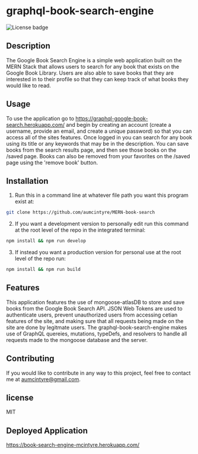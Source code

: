 # graphql-book-search-engine

![License badge](https://img.shields.io/badge/license-MIT-blue)

## Description
The Google Book Search Engine is a simple web application built on the MERN Stack that allows users to search for any book that exists on the Google Book Library. Users are also able to save books that they are interested in to their profile so that they can keep track of what books they would like to read.

## Usage
To use the application go to https://graphql-google-book-search.herokuapp.com/ and begin by creating an account (create a username, provide an email, and create a unique password) so that you can access all of the sites features. Once logged in you can search for any book using its title or any keywords that may be in the description. You can save books from the search results page, and then see those books on the /saved page. Books can also be removed from your favorites on the /saved page using the 'remove book' button.


## Installation

1. Run this in a command line at whatever file path you want this program exist at:
```bash
git clone https://github.com/aumcintyre/MERN-book-search
```
2. If you want a development version to personally edit run this command at the root level of the repo in the integrated terminal:
```bash
npm install && npm run develop
```
3. If instead you want a production version for personal use at the root level of the repo run:
```bash
npm install && npm run build
```


## Features 
This application features the use of mongoose-atlasDB to store and save books from the Google Book Search API. JSON Web Tokens are used to authenticate users, prevent unauthorized users from accessing cetian features of the site, and making sure that all requests being made on the site are done by legitmate users. The graphql-book-search-engine makes use of GraphQL quereies, mutations, typeDefs, and resolvers to handle all requests made to the mongoose database and the server. 

## Contributing
If you would like to contribute in any way to this project, feel free to contact me at aumcintyre@gmail.com.

## license
MIT


## Deployed Application
https://book-search-engine-mcintyre.herokuapp.com/
